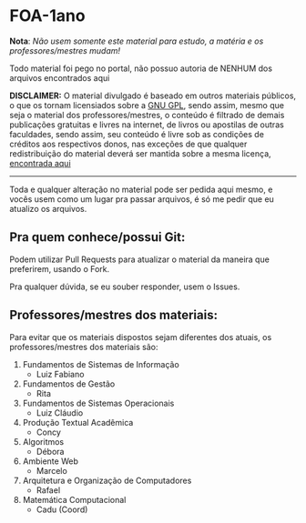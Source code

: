 # FOA-1ano

**Nota**: *Não usem somente este material para estudo, a matéria e os professores/mestres mudam!*

Todo material foi pego no portal, não possuo autoria de NENHUM dos arquivos encontrados aqui

**DISCLAIMER:** O material divulgado é baseado em outros materiais públicos, o que os tornam licensiados sobre a
[GNU GPL](LICENSE.md), sendo assim, mesmo que seja o material dos professores/mestres, o conteúdo é filtrado de demais publicações gratuitas e
livres na internet, de livros ou apostilas de outras faculdades, sendo assim, seu conteúdo é livre sob as condições de créditos
aos respectivos donos, nas exceções de que qualquer redistribuição do material deverá ser mantida sobre a mesma licença, [encontrada aqui](LICENSE.md)

---

Toda e qualquer alteração no material pode ser pedida aqui mesmo, e vocês usem como um lugar pra passar arquivos, é só me pedir que eu atualizo os arquivos.

## Pra quem conhece/possui Git:

Podem utilizar Pull Requests para atualizar o material da maneira que preferirem, usando o Fork.

Pra qualquer dúvida, se eu souber responder, usem o Issues.

## Professores/mestres dos materiais:

Para evitar que os materiais dispostos sejam diferentes dos atuais, os professores/mestres dos materiais são:

1. Fundamentos de Sistemas de Informação
    - Luiz Fabiano
2. Fundamentos de Gestão
    - Rita
3. Fundamentos de Sistemas Operacionais
    - Luiz Cláudio
4. Produção Textual Acadêmica
    - Concy
5. Algoritmos
    - Débora
6. Ambiente Web
    - Marcelo
7. Arquitetura e Organização de Computadores
    - Rafael
8. Matemática Computacional
    - Cadu (Coord)